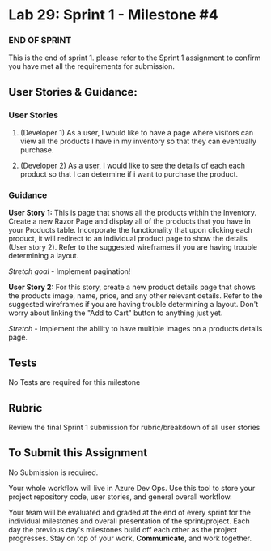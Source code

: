 # Lab 29: Sprint 1 - Milestone #4

### END OF SPRINT
This is the end of sprint 1. please refer to the Sprint 1 assignment to confirm you have met all the requirements for submission. 

## User Stories & Guidance:

### User Stories

1. (Developer 1) As a user, I would like to have a page where visitors can view all the products I have in my inventory so that they can eventually purchase. 

1. (Developer 2) As a user, I would like to see the details of each each product so that I can determine if i want to purchase the product.

### Guidance

**User Story 1:** This is page that shows all the products within the Inventory. Create a new Razor Page and display all of the products that you have in your Products table. Incorporate the functionality that upon clicking each product, it will redirect to an individual product page to show the details (User story 2). Refer to the suggested wireframes if you are having trouble determining a layout.

*Stretch goal* - Implement pagination! 

**User Story 2:** For this story, create a new product details page that shows the products image, name, price, and any other relevant details. Refer to the suggested wireframes if you are having trouble determining a layout. Don't worry about linking the "Add to Cart" button to anything just yet. 

*Stretch* - Implement the ability to have multiple images on a products details page.


## Tests
No Tests are required for this milestone

## Rubric
Review the final Sprint 1 submission for rubric/breakdown of all user stories

## To Submit this Assignment

No Submission is required. 

Your whole workflow will live in Azure Dev Ops. Use this tool to store your project repository code, user stories, and general overall workflow. 

Your team will be evaluated and graded at the end of every sprint for the individual milestones and overall presentation of the sprint/project. Each day the previous day's milestones build off each other as the project progresses. Stay on top of your work, **Communicate**, and work together. 